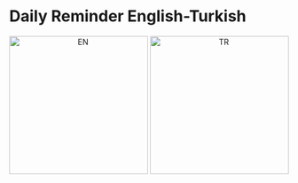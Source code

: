 # Daily Reminder English-Turkish
<p align="center">
  <img src="https://github.com/ceydamehves/washands-new/blob/master/asset/EN.png" width="250" alt="EN">
  <img src="https://github.com/ceydamehves/washands-new/blob/master/asset/TR.png" width="250" alt="TR">
</p>
